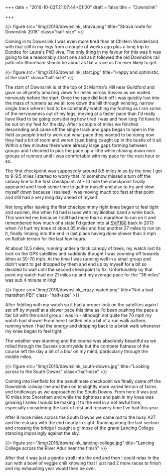 +++
date = "2016-10-02T21:07:44+01:00"
draft = false
title = "Downslink"

+++

{{< figure src="/img/2016/downslink_strava.png" title="Strava route for Downslink 2016" class="half-size" >}}

Coming in to Downslink I was even more tired than at Chiltern Wonderland with that still in my legs from a couple of weeks ago plus a long trip to Dundee for Laura's PhD viva. The only thing in my favour for this was it was going to be a reasonably short one and as it followed the old Downslink rail path into Shoreham should be about as flat a race as I'm ever likely to get.

{{< figure src="/img/2016/downslink_start.jpg" title="Happy and optimistic at the start" class="half-size" >}}

The start of Downslink is at the top of St Martha's Hill near Guildford and gave us all pretty amazing views for miles across Sussex as we waited nervously before the start. Once the race did kick off I was quickly lost into the mass of runners as we all tore down the hill through winding, narrow single track where I had to be constantly watching my footing as I ran some of the nervousness out of my legs, moving at a faster pace than I'd really have liked to be going considering how tired I was and how long I'd have to be out on my feet for the day. After a couple of miles we finished descending and came off the single track and gaps began to open in the field as people tried to work out what pace they wanted to be doing now they had a bit of room and weren't just being caught up in the bustle of it all. Within a few minutes there were already large gaps forming between groups and I decided to pick the pace up a little while chasing down mini groups of runners until I was comfortable with my pace for the next hour or so.

The first checkpoint was supposedly around 8.5 miles in so by the time I got to 9-9.5 miles I started to worry that I'd somehow missed a turn off the railway line to the first checkpoint. At ~10 mile the checkpoint finally appeared and I took some time to gather myself and also to try and slow myself down because I realised I was moving much too fast at that point and still had a very long day ahead of myself.

Not long after leaving the first checkpoint my right knee began to feel tight and swollen, like when I'd had issues with my iliotibial band a while back. This worried me because I still had more than a marathon to run on it and remembered how much of a state I'd gotten into at [SVP100](http://www.svp100.co.uk/stour-valley-path/) back in 2013 when I'd hurt my knee at about 35 miles and had another 27 miles to run on it, finally limping into the end in last place having done slower than 3 mph on flattish terrain for the last few hours.

At about 12.5 miles, running under a thick canopy of trees, my watch lost its lock on the GPS satellites and suddenly thought I was zooming off towards Alton at 30-70 mph. At the time I was running well in a small group and didn't want to get dropped by them and end up by myself for a bit so decided to wait until the second checkpoint to fix. Unfortunately by that point my watch had me 21 miles up and my average pace for the "36 miles" was sub 4 minute miling!

{{< figure src="/img/2016/downslink_crazy-watch.png" title="Not a bad marathon PB!" class="half-size" >}}

After fiddling with my watch so it had a proper lock on the satellites again I set off by myself at a slower pace this time as I'd been pushing the pace a fair bit with the small group I was in - although not quite the 70 mph my watch had shown! From here I settled into a bit of a run walk pattern, running when I had the energy and dropping back to a brisk walk whenever my knee began to feel tight.

The weather was stunning and the course was absolutely beautiful as we rolled through the Sussex countryside but the compete flatness of the course left the day a bit of a blur on my mind, particularly through the middle miles.

{{< figure src="/img/2016/downslink_south-downs.jpg" title="Looking across to the South Downs" class="half-size" >}}

Coming into Henfield for the penultimate checkpoint we finally came off the Downslink railway line and then on to slightly more varied terrain of farms and bridleways as we approached the South Downs. From here it was just 10 miles into Shoreham and while the tightness and pain in my knee was growing I knew I would be making it to the end in a not awful time, especially considering the lack of rest and recovery time I've had this year.

After 9 more miles across the South Downs we came out to the busy A27 and the estuary with the end nearly in sight. Running along the last section and crossing the bridge I caught a glimpse of the grand Lancing College standing imposingly against the sky.

{{< figure src="/img/2016/downslink_lancing-college.jpg" title="Lancing College across the River Adur near the finish" >}}

After that it was just a gentle stroll into the end and then I could relax in the sun with a bowl of veggie chili knowing that I just had 2 more races to finish and my exhausting year would then be over.
